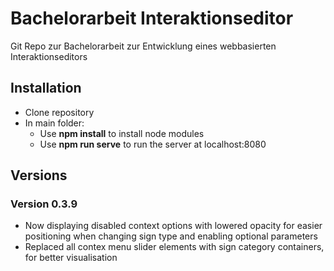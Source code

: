 # Bachelorarbeit Interaktionseditor

Git Repo zur Bachelorarbeit zur Entwicklung eines webbasierten Interaktionseditors

## Installation

- Clone repository
- In main folder:
	- Use **npm install** to install node modules
	- Use **npm run serve** to run the server at localhost:8080

## Versions

### Version 0.3.9
- Now displaying disabled context options with lowered opacity for easier positioning when changing sign type and enabling optional parameters
- Replaced all contex menu slider elements with sign category containers, for better visualisation